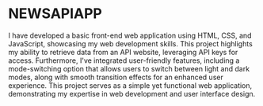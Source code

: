 # NEWSAPIAPP
I have developed a basic front-end web application using HTML, CSS, and JavaScript, showcasing my web development skills.
This project highlights my ability to retrieve data from an API website, leveraging API keys for access. 
Furthermore, I've integrated user-friendly features, including a mode-switching option that allows users to switch between light and dark modes, along with smooth transition effects for an enhanced user experience. 
This project serves as a simple yet functional web application, demonstrating my expertise in web development and user interface design.
